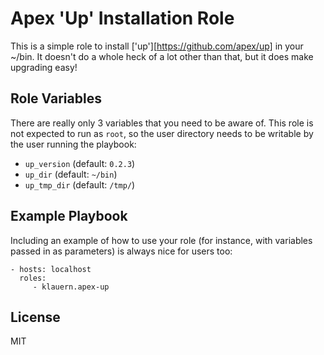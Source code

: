 Apex 'Up' Installation Role
=========

This is a simple role to install ['up'][https://github.com/apex/up] in your ~/bin.  It doesn't do a whole heck of a lot other than that, but it does make upgrading
easy!

Role Variables
--------------

There are really only 3 variables that you need to be aware of.  This role is not expected to run as `root`, so the user directory needs to be writable by the user running the playbook:

- `up_version` (default: `0.2.3`)
- `up_dir` (default: `~/bin`)
- `up_tmp_dir` (default: `/tmp/`)

Example Playbook
----------------

Including an example of how to use your role (for instance, with variables passed in as parameters) is always nice for users too:

    - hosts: localhost
      roles:
         - klauern.apex-up

License
-------

MIT

